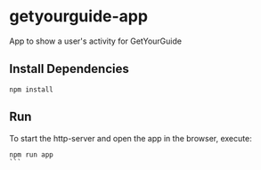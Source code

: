 # getyourguide-app
App to show a user's activity for GetYourGuide

## Install Dependencies
```
npm install
```

## Run
To start the http-server and open the app in the browser, execute:
````
npm run app
```
